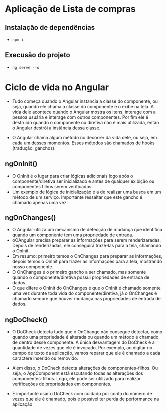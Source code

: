 # Aplicação de Lista de compras


## Instalação de dependências

- `npm i`

## Execusão do projeto

- `ng serve --o`


# Ciclo de vida no Angular

- Tudo começa quando o Angular instancia a classe do componente, ou seja, quando ele chama a classe do componente e o exibe na tela. A vida dele acontece quando o Angular mostra os itens, interage com a pessoa usuária e interage com outros componentes. Por fim ele é destruído quando o componente ou diretiva não é mais utilizada, então o Angular destrói a instância dessa classe.

- O Angular chama algum método no decorrer da vida dele, ou seja, em cada um desses momentos. Esses métodos são chamados de hooks (tradução: ganchos).

## ngOnInit()

- O OnInit é o lugar para criar lógicas adicionais logo após o componente/diretiva ser inicializado e antes de qualquer exibição ou componentes filhos serem verificados.
- Um exemplo de lógica de inicialização é a de realizar uma busca em um método de um serviço. Importante ressaltar que este gancho é chamado apenas uma vez.


## ngOnChanges()

- O Angular utiliza um mecanismo de detecção de mudança que identifica quando um componente tem uma propriedade de entrada.
- oOAngular precisa preparar as informações para serem renderizaradas. Depois de renderizadas, ele conseguirá trazê-las para a tela, chamando o OnInit.
- Em resumo: primeiro temos o OnChanges para preparar as informações, depois temos o OnInit para trazer as informações para a tela, mostrando nosso componente.
- O OnChanges é o primeiro gancho a ser chamado, mas somente quando o componente/diretiva possui propriedades de entrada de dados.
- O que difere o OnInit do OnChanges é que o OnInit é chamado somente uma vez durante toda vida do componente/diretiva, já o OnChanges é chamado sempre que houver mudança nas propriedades de entrada de dados.

## ngDoCheck()

- O DoCheck detecta tudo que o OnChange não consegue detectar, como quando uma propriedade é alterada ou quando um método é chamado de dentro desse componente. A única desvantagem do DoCheck é a quantidade de vezes que ele é invocado. Por exemplo, ao digitar no campo de texto da aplicação, vamos reparar que ele é chamado a cada caractere inserido ou removido.

- Além disso, o DoCheck detecta alterações de componentes-filhos. Ou seja, o AppComponent está escutando todas as alterações dos componentes-filhos. Logo, ele pode ser utilizado para realizar verificações de propriedades em componentes.

- É importante usar o DoCheck com cuidado por conta do número de vezes que ele é chamado, pois é possível ter perda de performance na aplicação
